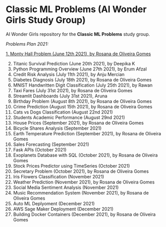 # Classic ML Problems (AI Wonder Girls Study Group)

AI Wonder Girls repository for the **Classic ML Problems** study group.

*Problems Plan 2021:*

[1. Monty Hall Problem (June 12th 2021), by Rosana de Oliveira Gomes](https://github.com/rogomes/aiwondergirls-classic-ML-problems/blob/main/monty_hall/MontyHall.ipynb)

2. Titanic Survival Prediction (June 20th 2021), by Deepika K
3. Python Programming Overview (June 27th 2021), by Erum Afzal
4. Credit Risk Analysis (July 11th 2021), by Anju Mercian
5. Diabetes Diagnosis (July 18th 2021), by Rosana de Oliveira Gomes
6. MNIST Handwritten Digit Classification (July 25th 2021), by Rawan
7. Taxi Fares (July 31st 2021), by Rosana de Oliveira Gomes
8. Streamlit Dashboards (July 31st 2021), Aruna
9. Birthday Problem (August 8th 2021), by Rosana de Oliveira Gomes
10. Crime Prediction (August 15th 2021), by Rosana de Oliveira Gomes 
11. Cats vs Dogs Classification (August 22nd 2021)
12. Students Academic Performance (August 29nd 2021) 
13. House Prices (September 2021), by Rosana de Oliveira Gomes
14. Bicycle Shares Analysis (September 2021) 
15. Earth Temperature Prediction (September 2021), by Rosana de Oliveira Gomes
16. Sales Forecasting (September 2021)
17. Fask APIs (October 2021)
18. Exoplanets Database with SQL (October 2021), by Rosana de Oliveira Gomes
19. Stock Prices Predictor using TimeSeries (October 2021) 
20. Secretary Problem (October 2021), by Rosana de Oliveira Gomes
21. Iris Flowers Classification (November 2021)
22. Weather Prediction (November 2021), by Rosana de Oliveira Gomes 
23. Social Media Sentiment Analysis (November 2021)
24. Music Recommendation System (November 2021), by Rosana de Oliveira Gomes
25. Auto ML Deplyoment (December 2021)
26. AWS Sage Maker Deployment (December 2021)
27. Building Docker Containers (December 2021), by Rosana de Oliveira Gomes

